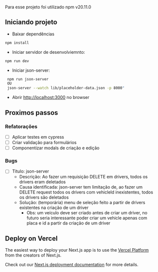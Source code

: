 Para esse projeto foi utilizado npm v20.11.0

## Iniciando projeto


- Baixar dependências

```bash
npm install
```

- Iniciar servidor de desenvolviemnto:

```bash
npm run dev
```

- Iniciar json-server:

```bash
 npm run json-server
 OU
 json-server --watch lib/placeholder-data.json -p 8000"
```
- Abrir [http://localhost:3000](http://localhost:3000) no browser

## Proximos passos
### Refatorações
- [ ] Aplicar testes em cypress
- [ ] Criar validação para formulários
- [ ] Componentizar modals de criação e edição

### Bugs
- [ ] Título: json-server
    - Descrição: Ao fazer um requisição DELETE em drivers, todos os drivers eram deletados
    - Causa identificada: json-server tem limitação de, ao fazer um DELETE request todos os drivers com vehicleId inexistentes, todos os drivers são deletados
    - Solução: (temporária) menu de seleção feito a partir de drivers existentes na criação de um driver
        - Obs: um veículo deve ser criado antes de criar um driver, no futuro seria interessante poder criar um vehicle apenas com placa e id a partir da criação de um driver

## Deploy on Vercel

The easiest way to deploy your Next.js app is to use the [Vercel Platform](https://vercel.com/new?utm_medium=default-template&filter=next.js&utm_source=create-next-app&utm_campaign=create-next-app-readme) from the creators of Next.js.

Check out our [Next.js deployment documentation](https://nextjs.org/docs/deployment) for more details.
